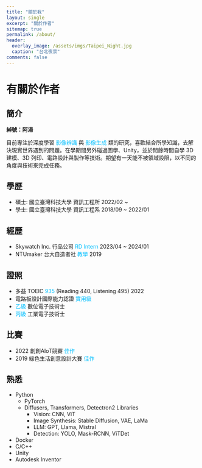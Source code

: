 ```yaml
---
title: "關於我"
layout: single
excerpt: "關於作者"
sitemap: true
permalink: /about/
header:
  overlay_image: /assets/imgs/Taipei_Night.jpg
  caption: "台北夜景"
comments: false
---
```


# 有關於作者

## 簡介

**綽號：阿湯**  

目前專注於深度學習 <font color="DeepSkyBlue">影像辨識</font> 與 <font color="DeepSkyBlue">影像生成</font> 類的研究，喜歡結合所學知識，去解決現實世界遇到的問題。在學期間另外碰過圖學、Unity，並於閒餘時間自學 3D 建模、3D 列印、電路設計與製作等技術。期望有一天能不被領域設限，以不同的角度與技術來完成任務。 

## 學歷  
* 碩士: 國立臺灣科技大學 資訊工程所 2022/02 ~  
* 學士: 國立臺灣科技大學 資訊工程系 2018/09 ~ 2022/01  

## 經歷  
* Skywatch Inc. 行品公司 <font color="DeepSkyBlue">RD Intern</font> 2023/04 ~ 2024/01  
* NTUmaker 台大自造者社 <font color="DeepSkyBlue">教學</font> 2019

## 證照
* 多益 TOEIC <font color="DeepSkyBlue">935</font> (Reading 440, Listening 495) 2022  
* 電路板設計國際能力認證 <font color="DeepSkyBlue">實用級</font>  
* <font color="DeepSkyBlue">乙級</font> 數位電子技術士  
* <font color="DeepSkyBlue">丙級</font> 工業電子技術士  

## 比賽
* 2022 創創AIoT競賽 <font color="DeepSkyBlue">佳作</font>  
* 2019 綠色生活創意設計大賽 <font color="DeepSkyBlue">佳作</font>  

## 熟悉
* Python  
  * PyTorch  
  * Diffusers, Transformers, Detectron2 Libraries  
    * Vision: CNN, ViT  
    * Image Synthesis: Stable Diffusion, VAE, LaMa  
    * LLM: GPT, Llama, Mistral  
    * Detection: YOLO, Mask-RCNN, ViTDet  
* Docker  
* C/C++  
* Unity  
* Autodesk Inventor  
